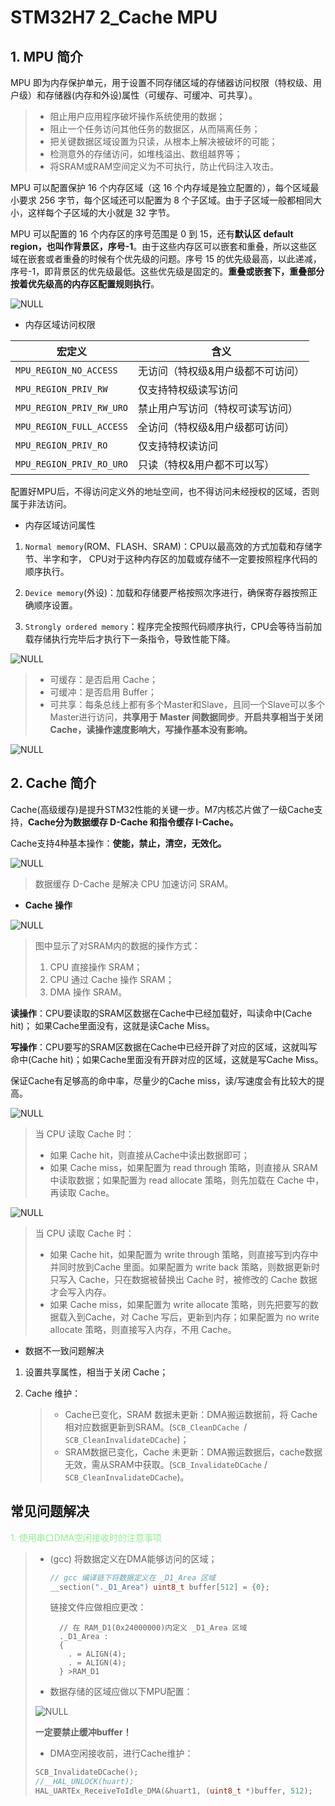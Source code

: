 # STM32H7 2_Cache MPU

## 1. MPU 简介

MPU 即为内存保护单元，用于设置不同存储区域的存储器访问权限（特权级、用户级）和存储器(内存和外设)属性（可缓存、可缓冲、可共享）。

> - 阻止用户应用程序破坏操作系统使用的数据；
> - 阻止一个任务访问其他任务的数据区，从而隔离任务；
> - 把关键数据区域设置为只读，从根本上解决被破坏的可能；
> - 检测意外的存储访问，如堆栈溢出、数组越界等；
> - 将SRAM或RAM空间定义为不可执行，防止代码注入攻击。

MPU 可以配置保护 16 个内存区域（这 16 个内存域是独立配置的），每个区域最小要求 256 字节，每个区域还可以配置为 8 个子区域。由于子区域一般都相同大小，这样每个子区域的大小就是 32 字节。

MPU 可以配置的 16 个内存区的序号范围是 0 到 15，还有**默认区 default region，也叫作背景区，序号-1**。由于这些内存区可以嵌套和重叠，所以这些区域在嵌套或者重叠的时候有个优先级的问题。序号 15 的优先级最高，以此递减，序号-1，即背景区的优先级最低。这些优先级是固定的。**重叠或嵌套下，重叠部分按着优先级高的内存区配置规则执行**。

![NULL](./assets/picture_1.jpg)

- 内存区域访问权限

| 宏定义                   | 含义                              |
| ------------------------ | --------------------------------- |
| `MPU_REGION_NO_ACCESS`   | 无访问（特权级&用户级都不可访问） |
| `MPU_REGION_PRIV_RW`     | 仅支持特权级读写访问              |
| `MPU_REGION_PRIV_RW_URO` | 禁止用户写访问（特权可读写访问）  |
| `MPU_REGION_FULL_ACCESS` | 全访问（特权级&用户级都可访问）   |
| `MPU_REGION_PRIV_RO`     | 仅支持特权读访问                  |
| `MPU_REGION_PRIV_RO_URO` | 只读（特权&用户都不可以写）       |

配置好MPU后，不得访问定义外的地址空间，也不得访问未经授权的区域，否则属于非法访问。

- 内存区域访问属性

1. `Normal memory`(ROM、FLASH、SRAM)：CPU以最高效的方式加载和存储字节、半字和字， CPU对于这种内存区的加载或存储不一定要按照程序代码的顺序执行。

2. `Device memory`(外设)：加载和存储要严格按照次序进行，确保寄存器按照正确顺序设置。
3. `Strongly ordered memory`：程序完全按照代码顺序执行，CPU会等待当前加载存储执行完毕后才执行下一条指令，导致性能下降。

![NULL](./assets/picture_2.jpg)

> - 可缓存：是否启用 Cache；
> - 可缓冲：是否启用 Buffer；
> - 可共享：每条总线上都有多个Master和Slave，且同一个Slave可以多个Master进行访问，**共享用于 Master 间数据同步**。**开启共享相当于关闭 Cache，读操作速度影响大，写操作基本没有影响。**

![NULL](./assets/picture_3.jpg)

## 2. Cache 简介

Cache(高级缓存)是提升STM32性能的关键一步。M7内核芯片做了一级Cache支持，**Cache分为数据缓存 D-Cache 和指令缓存 I-Cache。**

Cache支持4种基本操作：**使能，禁止，清空，无效化。**

![NULL](./assets/picture_4.jpg)

> 数据缓存 D-Cache 是解决 CPU 加速访问 SRAM。

- **Cache 操作**

![NULL](./assets/picture_5.jpg)

> 图中显示了对SRAM内的数据的操作方式：
>
> 1. CPU 直接操作 SRAM；
> 2. CPU 通过 Cache 操作 SRAM；
> 3. DMA 操作 SRAM。

**读操作**：CPU要读取的SRAM区数据在Cache中已经加载好，叫读命中(Cache hit)； 如果Cache里面没有，这就是读Cache Miss。

**写操作**：CPU要写的SRAM区数据在Cache中已经开辟了对应的区域，这就叫写命中(Cache hit)；如果Cache里面没有开辟对应的区域，这就是写Cache Miss。

保证Cache有足够高的命中率，尽量少的Cache miss，读/写速度会有比较大的提高。

![NULL](./assets/picture_6.jpg)

> 当 CPU 读取 Cache 时：
>
> - 如果 Cache hit，则直接从Cache中读出数据即可；
> - 如果 Cache miss，如果配置为 read through 策略，则直接从 SRAM 中读取数据；如果配置为 read allocate 策略，则先加载在 Cache 中，再读取 Cache。

![NULL](./assets/picture_7.jpg)

> 当 CPU 读取 Cache 时：
>
> - 如果 Cache hit，如果配置为 write through 策略，则直接写到内存中并同时放到Cache 里面。如果配置为 write back 策略，则数据更新时只写入 Cache，只在数据被替换出 Cache 时，被修改的 Cache 数据才会写入内存。
> - 如果 Cache miss，如果配置为 write allocate 策略，则先把要写的数据载入到Cache，对 Cache 写后，更新到内存；如果配置为 no write allocate 策略，则直接写入内存，不用 Cache。

- 数据不一致问题解决

1. 设置共享属性，相当于关闭 Cache；

2. Cache 维护：

   > - Cache已变化，SRAM 数据未更新：DMA搬运数据前，将 Cache 相对应数据更新到SRAM。(`SCB_CleanDCache `/ `SCB_CleanInvalidateDCache`)；
   > - SRAM数据已变化，Cache 未更新：DMA搬运数据后，cache数据无效，需从SRAM中获取。(`SCB_InvalidateDCache` / `SCB_CleanInvalidateDCache`)。

## 常见问题解决

<font color=LightGreen>1. 使用串口DMA空闲接收时的注意事项</font>

> - (gcc) 将数据定义在DMA能够访问的区域；
>
>   ```c
>   // gcc 编译链下将数据定义在 _D1_Area 区域
>   __section("._D1_Area") uint8_t buffer[512] = {0};
>   ```
>
>   链接文件应做相应更改：
>
>   ```ld
>     // 在 RAM_D1(0x24000000)内定义 _D1_Area 区域
>     ._D1_Area :
>     {
>       . = ALIGN(4);
>       . = ALIGN(4);
>     } >RAM_D1 
>   ```
>
> - 数据存储的区域应做以下MPU配置：
>
> ![NULL](./assets/picture_8.jpg)
>
> **一定要禁止缓冲buffer！**
>
> - DMA空闲接收前，进行Cache维护：
>
> ```c
> SCB_InvalidateDCache();
> //__HAL_UNLOCK(huart);
> HAL_UARTEx_ReceiveToIdle_DMA(&huart1, (uint8_t *)buffer, 512);
> ```

